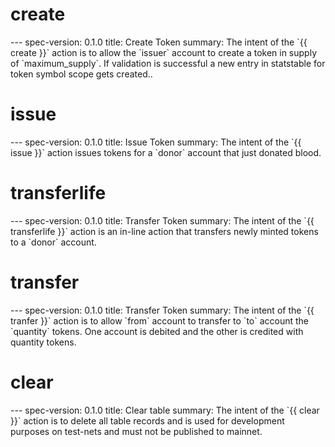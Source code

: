 <h1 class="contract">create</h1>
---
spec-version: 0.1.0
title: Create Token
summary: The intent of the `{{ create }}` action is to allow the `issuer` account to create a token in supply of `maximum_supply`. If validation is successful a new entry in statstable for token symbol scope gets created..


<h1 class="contract">issue</h1>
---
spec-version: 0.1.0
title: Issue Token
summary: The intent of the `{{ issue }}` action issues tokens for a `donor` account that just donated blood.


<h1 class="contract">transferlife</h1>
---
spec-version: 0.1.0
title: Transfer Token
summary: The intent of the `{{ transferlife }}` action is an in-line action that transfers newly minted tokens to a `donor` account.


<h1 class="contract">transfer</h1>
---
spec-version: 0.1.0
title: Transfer Token
summary: The intent of the `{{ tranfer }}` action is to allow `from` account to transfer to `to` account the `quantity` tokens. One account is debited and the other is credited with quantity tokens.


<h1 class="contract">clear</h1>
---
spec-version: 0.1.0
title: Clear table
summary: The intent of the `{{ clear }}` action is to delete all table records and is used for development purposes on test-nets and must not be published to mainnet.




